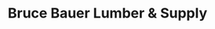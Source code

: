 ---
title: "Bruce Bauer Lumber & Supply"
url: /mountain-view/bruce-bauer-lumber-and-supply/
shop: hardware
---